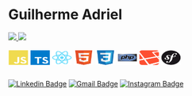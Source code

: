 # Guilherme Adriel

<div>
  <a href="https://github.com/guiadriel">
    <img height="145em" src="https://github-readme-stats.vercel.app/api?username=guiadriel&show_icons=true&theme=dark&include_all_commits=true&count_private=true&line_height=22&hide_title=true" />
    <img height="145em" src="https://github-readme-stats.vercel.app/api/top-langs/?username=guiadriel&layout=compact&langs_count=7&theme=dark" />
  </a>
</div>

<div style="display: inline_block"><br>
  <img align="center" alt="Javascript" height="30" width="40" src="https://raw.githubusercontent.com/devicons/devicon/master/icons/javascript/javascript-plain.svg">
  <img align="center" alt="TypeScript" height="30" width="40" src="https://raw.githubusercontent.com/devicons/devicon/master/icons/typescript/typescript-plain.svg">
  <img align="center" alt="React" height="30" width="40" src="https://raw.githubusercontent.com/devicons/devicon/master/icons/react/react-original.svg">
  <img align="center" alt="HTML" height="30" width="40" src="https://raw.githubusercontent.com/devicons/devicon/master/icons/html5/html5-original.svg">
  <img align="center" alt="CSS" height="30" width="40" src="https://raw.githubusercontent.com/devicons/devicon/master/icons/css3/css3-original.svg">
  <img align="center" alt="PHP" height="30" width="40" src="https://raw.githubusercontent.com/devicons/devicon/master/icons/php/php-original.svg">
  <img align="center" alt="Laravel" height="30" width="40" src="https://raw.githubusercontent.com/devicons/devicon/master/icons/laravel/laravel-plain.svg">
  <img align="center" alt="Symfony" height="30" width="40" src="https://raw.githubusercontent.com/devicons/devicon/master/icons/symfony/symfony-original.svg">
</div>

##

[![Linkedin Badge](https://img.shields.io/badge/-Guilherme%20Adriel-850600?style=flat-square&logo=Linkedin&logoColor=white&link=https://www.linkedin.com/in/guilherme-adriel/)](https://www.linkedin.com/in/guilherme-adriel/) 
[![Gmail Badge](https://img.shields.io/badge/-gui.adriel@gmail.com-850600?style=flat-square&logo=Gmail&logoColor=white&link=mailto:gui.adriel@gmail.com)](mailto:gui.adriel@gmail.com)
[![Instagram Badge](https://img.shields.io/badge/-guiadriel-850600?style=flat-square&logo=instagram&logoColor=white)](https://instagram.com/guiadriel)

